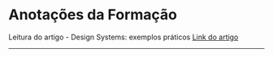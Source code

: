 # Anotações da Formação

Leitura do artigo - Design Systems: exemplos práticos
[Link do artigo](https://www.alura.com.br/artigos/design-systems-exemplos-praticos?_gl=1*qqp5pg*_ga*MTI4OTcxMTkxMy4xNjc5MzMxNDMy*_ga_1EPWSW3PCS*MTcxNTg5ODU2NS4yMDguMS4xNzE1OTAwMzcwLjAuMC4w*_fplc*TE93VjVianpKMGZ1WTFNdll6RE9vJTJCbFhiNjhjYjYzaEdnbWxuNm1rQkNaTVBYUEtWZzc2MTEySjNOTVRpU1glMkI0SWJha0dPaXZGTXJNVkUwSDdNJTJGQ3VDbEQ0cU9wS1RDSWJsZmZZUWUlMkYzbDFDZlUwYzdRNlFyVWdCc1gzd2clM0QlM0Q.)

---

